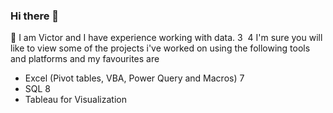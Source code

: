 ### Hi there 👋

💬 I am Victor and I have experience working with data.  3 ​ 4 I'm sure you will like to view some of the projects i've worked on using the following tools and platforms and my favourites are  

* Excel (Pivot tables, VBA, Power Query and Macros) 7 
* SQL 8 
* Tableau for Visualization
